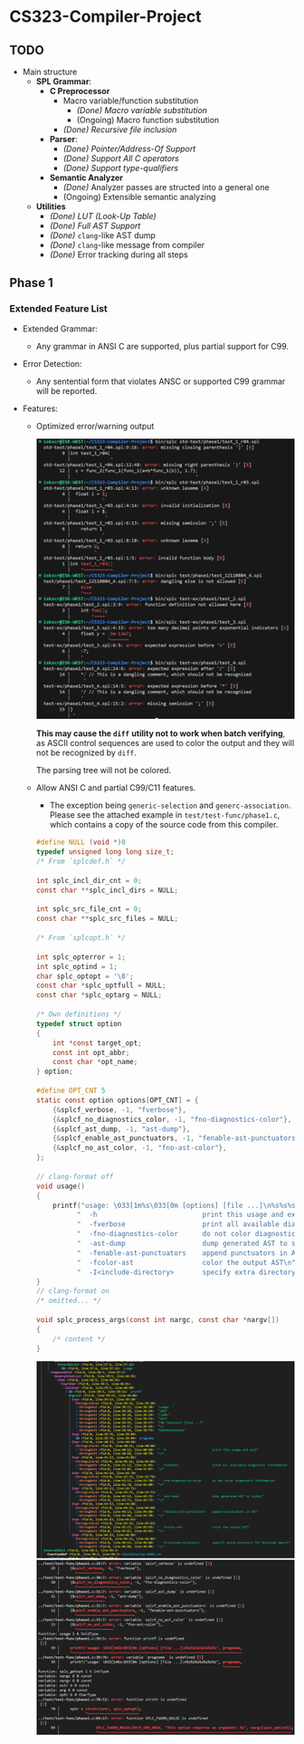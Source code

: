 # CS323-Compiler-Project

## TODO
- Main structure
  - **SPL Grammar**:
    - **C Preprocessor**
      - Macro variable/function substitution
        - *(Done) Macro variable substitution*
        - (Ongoing) Macro function substitution
      - *(Done) Recursive file inclusion*
    - **Parser**:
      - *(Done) Pointer/Address-Of Support*
      - *(Done) Support All C operators*
      - *(Done) Support type-qualifiers*
    - **Semantic Analyzer**
      - *(Done)* Analyzer passes are structed into a general one
      - (Ongoing) Extensible semantic analyzing
  - **Utilities**
    - *(Done) LUT (Look-Up Table)*
    - *(Done) Full AST Support*
    - *(Done)* `clang`-like AST dump
    - *(Done)* `clang`-like message from compiler
    - *(Done)* Error tracking during all steps

## Phase 1

### Extended Feature List
- Extended Grammar:
  - Any grammar in ANSI C are supported, plus partial support for C99.
- Error Detection:
  - Any sentential form that violates ANSC or supported C99 grammar will be reported.
  
- Features:
  - Optimized error/warning output
  
    ![image-20231029131149498](images/img-1.png)
  
    **This may cause the `diff`** **utility not to work when batch verifying**, as ASCII control sequences are used to color the output and they will not be recognized by `diff`.
  
    The parsing tree will not be colored.
  - Allow ANSI C and partial C99/C11 features.
    - The exception being `generic-selection` and `generc-association`.
    Please see the attached example in `test/test-func/phase1.c`, which contains a copy of the source code from this compiler.
    ```c
    #define NULL (void *)0
    typedef unsigned long long size_t;
    /* From `splcdef.h` */

    int splc_incl_dir_cnt = 0;
    const char **splc_incl_dirs = NULL;

    int splc_src_file_cnt = 0;
    const char **splc_src_files = NULL;

    /* From `splcopt.h` */

    int splc_opterror = 1;
    int splc_optind = 1;
    char splc_optopt = '\0';
    const char *splc_optfull = NULL;
    const char *splc_optarg = NULL;

    /* Own definitions */
    typedef struct option
    {
        int *const target_opt;
        const int opt_abbr;
        const char *opt_name;
    } option;

    #define OPT_CNT 5
    static const option options[OPT_CNT] = {
        {&splcf_verbose, -1, "fverbose"},
        {&splcf_no_diagnostics_color, -1, "fno-diagnostics-color"},
        {&splcf_ast_dump, -1, "ast-dump"},
        {&splcf_enable_ast_punctuators, -1, "fenable-ast-punctuators"},
        {&splcf_no_ast_color, -1, "fno-ast-color"},
    };

    // clang-format off
    void usage()
    {
        printf("usage: \033[1m%s\033[0m [options] [file ...]\n%s%s%s%s%s%s%s", progname,
              "  -h                          print this usage and exit\n",
              "  -fverbose                   print all available diagnostic information\n",
              "  -fno-diagnostics-color      do not color diagnostic information\n",
              "  -ast-dump                   dump generated AST to stdout\n",
              "  -fenable-ast-punctuators    append punctuators in AST\n",
              "  -fcolor-ast                 color the output AST\n",
              "  -I<include-directory>       specify extra directory for #include search\n");
    }
    // clang-format on
    /* omitted... */

    void splc_process_args(const int nargc, const char *nargv[])
    {
        /* content */
    }
    ```
    ![image-2](images/img-2.png)
    ![image-3](images/img-3.png)

